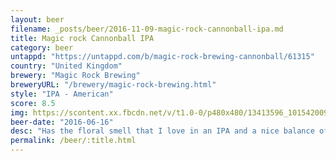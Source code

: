 ```yaml
---
layout: beer
filename: _posts/beer/2016-11-09-magic-rock-cannonball-ipa.md
title: Magic rock Cannonball IPA
category: beer
untappd: "https://untappd.com/b/magic-rock-brewing-cannonball/61315"
country: "United Kingdom"
brewery: "Magic Rock Brewing"
breweryURL: "/brewery/magic-rock-brewing.html"
style: "IPA - American"
score: 8.5
img: https://scontent.xx.fbcdn.net/v/t1.0-0/p480x480/13413596_10154200938458745_5561217537478071831_n.jpg?_nc_cat=0&oh=368265b9f292555b597b56e4494b56ce&oe=5B885216
beer-date: "2016-06-16"
desc: "Has the floral smell that I love in an IPA and a nice balance of bitterness and hops. A great example of an IPA"
permalink: /beer/:title.html
---
```

